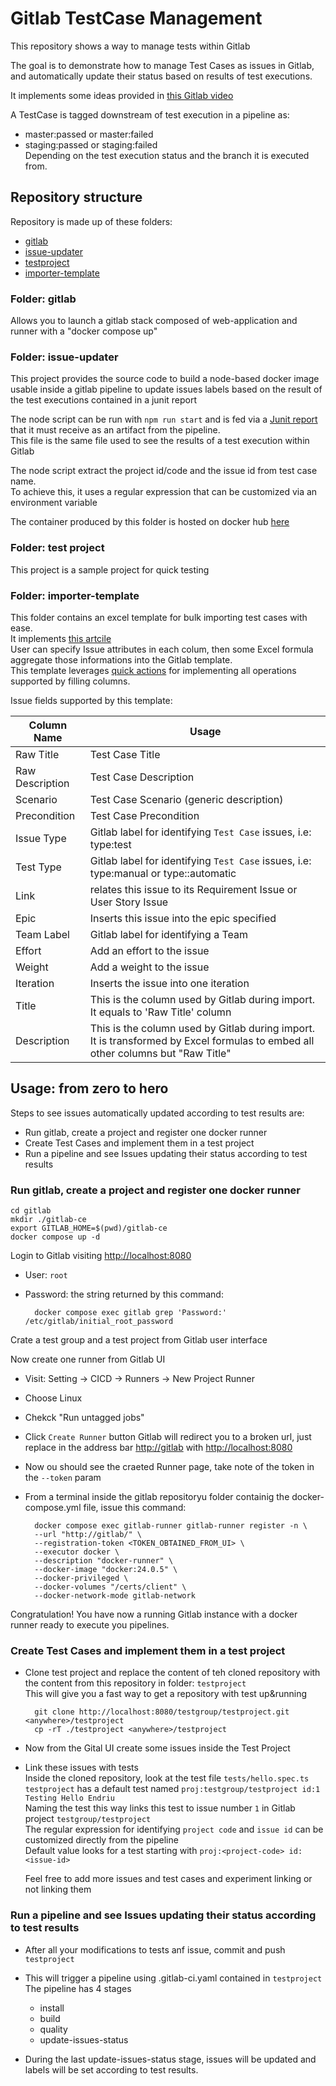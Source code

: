 # Gitlab TestCase Management

This repository shows a way to manage tests within Gitlab

The goal is to demonstrate how to manage Test Cases as issues in Gitlab, and automatically update their status based on results of test executions.

It implements some ideas provided in [this Gitlab video](https://www.youtube.com/watch?v=FPEfR4NrG_w)

A TestCase is tagged downstream of test execution in a pipeline as:

- master:passed or master:failed
- staging:passed or staging:failed  
Depending on the test execution status and the branch it is executed from.

## Repository structure

Repository is made up of these folders:

- [gitlab](#folder-gitlab)
- [issue-updater](#folder-issue-updater)
- [testproject](#folder-test-project)
- [importer-template](#folder-importer-template)

### Folder: gitlab

Allows you to launch a gitlab stack composed of web-application and runner with a "docker compose up"

### Folder: issue-updater

This project provides the source code to build a node-based docker image usable inside a gitlab pipeline to update issues labels based on the result of the test executions contained in a junit report

The node script can be run with `npm run start` and is fed via a [Junit report](https://docs.gitlab.com/ee/ci/testing/unit_test_reports.html) that it must receive as an artifact from the pipeline.  
This file is the same file used to see the results of a test execution within Gitlab

The node script extract the project id/code and the issue id from test case name.  
To achieve this, it uses a regular expression that can be customized via an environment variable
  
The container produced by this folder is hosted on docker hub [here](https://hub.docker.com/repository/docker/andreav/gitlab-issue-updater)

### Folder: test project

This project is a sample project for quick testing

### Folder: importer-template

This folder contains an excel template for bulk importing test cases with ease.  
It implements [this artcile](https://handbook.gitlab.com/handbook/marketing/brand-and-product-marketing/product-and-solution-marketing/getting-started/104/)  
User can specify Issue attributes in each colum, then some Excel formula aggregate those informations into the Gitlab template.  
This template leverages [quick actions](https://docs.gitlab.com/ee/user/project/quick_actions.html) for implementing all operations supported by filling columns.  

Issue fields supported by this template:

| Column Name | Usage |
| --------- | -------- |
| Raw Title | Test Case Title         |
| Raw Description | Test Case Description         |
| Scenario | Test Case Scenario (generic description)        |
| Precondition | Test Case Precondition         |
| Issue Type | Gitlab label for identifying `Test Case` issues, i.e: type:test        |
| Test Type |  Gitlab label for identifying `Test Case` issues, i.e: type:manual or type::automatic        |
| Link | relates this issue to its Requirement Issue or User Story Issue         |
| Epic | Inserts this issue into the epic specified         |
| Team Label |  Gitlab label for identifying a Team        |
| Effort | Add an effort to the issue         |
| Weight | Add a weight to the issue         |
| Iteration | Inserts the issue into one iteration         |
| Title |  This is the column used by Gitlab during import. It equals to 'Raw Title' column         |
| Description | This is the column used by Gitlab during import. It is transformed by Excel formulas to embed all other columns but "Raw Title"    |

## Usage: from zero to hero

Steps to see issues automatically updated according to test results are:

- Run gitlab, create a project and register one docker runner
- Create Test Cases and implement them in a test project
- Run a pipeline and see Issues updating their status according to test results

### Run gitlab, create a project and register one docker runner

    cd gitlab
    mkdir ./gitlab-ce
    export GITLAB_HOME=$(pwd)/gitlab-ce 
    docker compose up -d

Login to Gitlab visiting <http://localhost:8080>  

- User: `root`  
- Password: the string returned by this command:  

        docker compose exec gitlab grep 'Password:' /etc/gitlab/initial_root_password

Crate a test group and a test project from Gitlab user interface

Now create one runner from Gitlab UI

- Visit: Setting -> CICD -> Runners -> New Project Runner
- Choose Linux
- Chekck "Run untagged jobs"
- Click `Create Runner` button
  Gitlab will redirect you to a broken url, just replace in the address bar <http://gitlab> with <http://localhost:8080>
- Now ou should see the craeted Runner page, take note of the token in the `--token` param
- From a terminal inside the gitlab repositoryu folder containig the docker-compose.yml file, issue this command:  

        docker compose exec gitlab-runner gitlab-runner register -n \
        --url "http://gitlab/" \
        --registration-token <TOKEN_OBTAINED_FROM_UI> \
        --executor docker \
        --description "docker-runner" \
        --docker-image "docker:24.0.5" \
        --docker-privileged \
        --docker-volumes "/certs/client" \
        --docker-network-mode gitlab-network

Congratulation! You have now a running Gitlab instance with a docker runner ready to execute you pipelines.

### Create Test Cases and implement them in a test project

- Clone test project and replace the content of teh cloned repository with the content from this repository in folder: `testproject`  
  This will give you a fast way to get a repository with test up&running  

        git clone http://localhost:8080/testgroup/testproject.git <anywhere>/testproject
        cp -rT ./testproject <anywhere>/testproject

- Now from the Gital UI create some issues inside the Test Project

- Link these issues with tests  
  Inside the cloned repository, look at the test file `tests/hello.spec.ts`  
  `testproject` has a default test named `proj:testgroup/testproject id:1 Testing Hello Endriu`  
  Naming the test this way links this test to issue number `1` in Gitlab project `testgroup/testproject`  
  The regular expression for identifying `project code` and `issue id` can be customized directly from the pipeline  
  Default value looks for a test starting with `proj:<project-code> id:<issue-id>`

  Feel free to add more issues and test cases and experiment linking or not linking them

### Run a pipeline and see Issues updating their status according to test results

- After all your modifications to tests anf issue, commit and push `testproject`  
  
- This will trigger a pipeline using .gitlab-ci.yaml contained in `testproject`  
  The pipeline has 4 stages
  - install
  - build
  - quality
  - update-issues-status
  
- During the last update-issues-status stage, issues will be updated and labels will be set according to test results.
